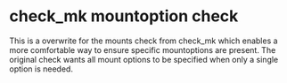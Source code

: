 # check_mk mountoption check

This is a overwrite for the mounts check from check_mk which enables a more comfortable way to ensure specific mountoptions are present.
The original check wants all mount options to be specified when only a single option is needed.
